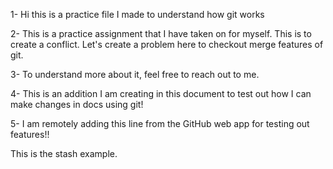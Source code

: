 1- Hi this is a practice file I made to understand how git works

2- This is a practice assignment that I have taken on for myself. This is to create a conflict. Let's create a problem here to checkout merge features of git.

3- To understand more about it, feel free to reach out to me.

4- This is an addition I am creating in this document to test out how I can make changes in docs using git!

5- I am remotely adding this line from the GitHub web app for testing out features!!

This is the stash example. 


